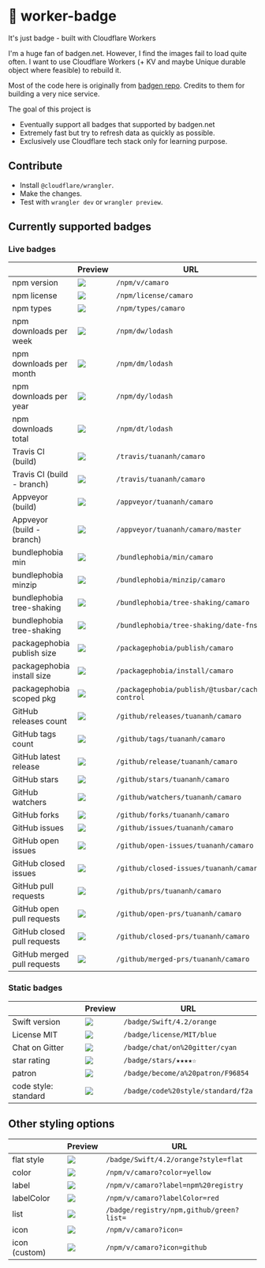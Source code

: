 # 🚥 worker-badge

It's just badge - built with Cloudflare Workers

I'm a huge fan of badgen.net. However, I find the images fail to load quite often. I want to use Cloudflare Workers (+ KV and maybe Unique durable object where feasible) to rebuild it.

Most of the code here is originally from [badgen repo](https://github.com/badgen/badgen.net). Credits to them for building a very nice service.

The goal of this project is

- Eventually support all badges that supported by badgen.net
- Extremely fast but try to refresh data as quickly as possible.
- Exclusively use Cloudflare tech stack only for learning purpose.

## Contribute

- Install `@cloudflare/wrangler`.
- Make the changes.
- Test with `wrangler dev` or `wrangler preview`.

## Currently supported badges

### Live badges

|                             | Preview                                                                            | URL                                            |
| --------------------------- | ---------------------------------------------------------------------------------- | ---------------------------------------------- |
| npm version                 | ![](https://badge-staging.tuananh.net/npm/v/camaro)                                | `/npm/v/camaro`                                |
| npm license                 | ![](https://badge-staging.tuananh.net/npm/license/camaro)                          | `/npm/license/camaro`                          |
| npm types                   | ![](https://badge-staging.tuananh.net/npm/types/camaro)                            | `/npm/types/camaro`                            |
| npm downloads per week      | ![](https://badge-staging.tuananh.net/npm/dw/lodash)                               | `/npm/dw/lodash`                               |
| npm downloads per month     | ![](https://badge-staging.tuananh.net/npm/dm/lodash)                               | `/npm/dm/lodash`                               |
| npm downloads per year      | ![](https://badge-staging.tuananh.net/npm/dy/lodash)                               | `/npm/dy/lodash`                               |
| npm downloads total         | ![](https://badge-staging.tuananh.net/npm/dt/lodash)                               | `/npm/dt/lodash`                               |
| Travis CI (build)           | ![](https://badge-staging.tuananh.net/travis/tuananh/camaro)                       | `/travis/tuananh/camaro`                       |
| Travis CI (build - branch)  | ![](https://badge-staging.tuananh.net/travis/tuananh/camaro/master)                | `/travis/tuananh/camaro`                       |
| Appveyor (build)            | ![](https://badge-staging.tuananh.net/appveyor/tuananh/camaro)                     | `/appveyor/tuananh/camaro`                     |
| Appveyor (build - branch)   | ![](https://badge-staging.tuananh.net/appveyor/tuananh/camaro/master)              | `/appveyor/tuananh/camaro/master`              |
| bundlephobia min            | ![](https://badge-staging.tuananh.net/bundlephobia/min/camaro)                     | `/bundlephobia/min/camaro`                     |
| bundlephobia minzip         | ![](https://badge-staging.tuananh.net/bundlephobia/minzip/camaro)                  | `/bundlephobia/minzip/camaro`                  |
| bundlephobia tree-shaking   | ![](https://badge-staging.tuananh.net/bundlephobia/tree-shaking/camaro)            | `/bundlephobia/tree-shaking/camaro`            |
| bundlephobia tree-shaking   | ![](https://badge-staging.tuananh.net/bundlephobia/tree-shaking/date-fns)          | `/bundlephobia/tree-shaking/date-fns`          |
| packagephobia publish size  | ![](https://badge-staging.tuananh.net/packagephobia/publish/camaro)                | `/packagephobia/publish/camaro`                |
| packagephobia install size  | ![](https://badge-staging.tuananh.net/packagephobia/install/camaro)                | `/packagephobia/install/camaro`                |
| packagephobia scoped pkg    | ![](https://badge-staging.tuananh.net/packagephobia/publish/@tusbar/cache-control) | `/packagephobia/publish/@tusbar/cache-control` |
| GitHub releases count       | ![](https://badge-staging.tuananh.net/github/releases/tuananh/camaro)              | `/github/releases/tuananh/camaro`              |
| GitHub tags count           | ![](https://badge-staging.tuananh.net/github/tags/tuananh/camaro)                  | `/github/tags/tuananh/camaro`                  |
| GitHub latest release       | ![](https://badge-staging.tuananh.net/github/release/tuananh/camaro)               | `/github/release/tuananh/camaro`               |
| GitHub stars                | ![](https://badge-staging.tuananh.net/github/stars/tuananh/camaro)                 | `/github/stars/tuananh/camaro`                 |
| GitHub watchers             | ![](https://badge-staging.tuananh.net/github/watchers/tuananh/camaro)              | `/github/watchers/tuananh/camaro`              |
| GitHub forks                | ![](https://badge-staging.tuananh.net/github/forks/tuananh/camaro)                 | `/github/forks/tuananh/camaro`                 |
| GitHub issues               | ![](https://badge-staging.tuananh.net/github/issues/tuananh/camaro)                | `/github/issues/tuananh/camaro`                |
| GitHub open issues          | ![](https://badge-staging.tuananh.net/github/open-issues/tuananh/camaro)           | `/github/open-issues/tuananh/camaro`           |
| GitHub closed issues        | ![](https://badge-staging.tuananh.net/github/closed-issues/tuananh/camaro)         | `/github/closed-issues/tuananh/camaro`         |
| GitHub pull requests        | ![](https://badge-staging.tuananh.net/github/prs/tuananh/camaro)                   | `/github/prs/tuananh/camaro`                   |
| GitHub open pull requests   | ![](https://badge-staging.tuananh.net/github/open-prs/tuananh/camaro)              | `/github/open-prs/tuananh/camaro`              |
| GitHub closed pull requests | ![](https://badge-staging.tuananh.net/github/closed-prs/tuananh/camaro)            | `/github/closed-prs/tuananh/camaro`            |
| GitHub merged pull requests | ![](https://badge-staging.tuananh.net/github/merged-prs/tuananh/camaro)            | `/github/merged-prs/tuananh/camaro`            |

### Static badges

|                      | Preview                                                                | URL                                |
| -------------------- | ---------------------------------------------------------------------- | ---------------------------------- |
| Swift version        | ![](https://badge-staging.tuananh.net/badge/Swift/4.2/orange)          | `/badge/Swift/4.2/orange`          |
| License MIT          | ![](https://badge-staging.tuananh.net/badge/license/MIT/blue)          | `/badge/license/MIT/blue`          |
| Chat on Gitter       | ![](https://badge-staging.tuananh.net/badge/chat/on%20gitter/cyan)     | `/badge/chat/on%20gitter/cyan`     |
| star rating          | ![](https://badge-staging.tuananh.net/badge/stars/★★★★☆)               | `/badge/stars/★★★★☆`               |
| patron               | ![](https://badge-staging.tuananh.net/badge/become/a%20patron/F96854)  | `/badge/become/a%20patron/F96854`  |
| code style: standard | ![](https://badge-staging.tuananh.net/badge/code%20style/standard/f2a) | `/badge/code%20style/standard/f2a` |

## Other styling options

|               | Preview                                                                      | URL                                      |
| ------------- | ---------------------------------------------------------------------------- | ---------------------------------------- |
| flat style    | ![](https://badge-staging.tuananh.net/badge/Swift/4.2/orange?style=flat)     | `/badge/Swift/4.2/orange?style=flat`     |
| color         | ![](https://badge-staging.tuananh.net/npm/v/camaro?color=yellow)             | `/npm/v/camaro?color=yellow`             |
| label         | ![](https://badge-staging.tuananh.net/npm/v/camaro?label=npm%20registry)     | `/npm/v/camaro?label=npm%20registry`     |
| labelColor    | ![](https://badge-staging.tuananh.net/npm/v/camaro?labelColor=red)           | `/npm/v/camaro?labelColor=red `          |
| list          | ![](https://badge-staging.tuananh.net/badge/registry/npm,github/green?list=) | `/badge/registry/npm,github/green?list=` |
| icon          | ![](https://badge-staging.tuananh.net/npm/v/camaro?icon=)                    | `/npm/v/camaro?icon=`                    |
| icon (custom) | ![](https://badge-staging.tuananh.net/npm/v/camaro?icon=github)              | `/npm/v/camaro?icon=github`              |
